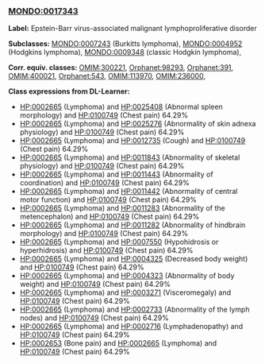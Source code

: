 
### [MONDO:0017343](http://purl.obolibrary.org/obo/MONDO_0017343)
**Label:** Epstein-Barr virus-associated malignant lymphoproliferative disorder

**Subclasses:** [MONDO:0007243](http://purl.obolibrary.org/obo/MONDO_0007243) (Burkitts lymphoma), [MONDO:0004952](http://purl.obolibrary.org/obo/MONDO_0004952) (Hodgkins lymphoma), [MONDO:0009348](http://purl.obolibrary.org/obo/MONDO_0009348) (classic Hodgkin lymphoma), 

**Corr. equiv. classes:** [OMIM:300221](http://purl.obolibrary.org/obo/OMIM_300221), [Orphanet:98293](http://www.orpha.net/ORDO/Orphanet_98293), [Orphanet:391](http://www.orpha.net/ORDO/Orphanet_391), [OMIM:400021](http://purl.obolibrary.org/obo/OMIM_400021), [Orphanet:543](http://www.orpha.net/ORDO/Orphanet_543), [OMIM:113970](http://purl.obolibrary.org/obo/OMIM_113970), [OMIM:236000](http://purl.obolibrary.org/obo/OMIM_236000), 

**Class expressions from DL-Learner:**

- [HP:0002665](http://purl.obolibrary.org/obo/HP_0002665) (Lymphoma) and [HP:0025408](http://purl.obolibrary.org/obo/HP_0025408) (Abnormal spleen morphology) and [HP:0100749](http://purl.obolibrary.org/obo/HP_0100749) (Chest pain) 64.29%
- [HP:0002665](http://purl.obolibrary.org/obo/HP_0002665) (Lymphoma) and [HP:0025276](http://purl.obolibrary.org/obo/HP_0025276) (Abnormality of skin adnexa physiology) and [HP:0100749](http://purl.obolibrary.org/obo/HP_0100749) (Chest pain) 64.29%
- [HP:0002665](http://purl.obolibrary.org/obo/HP_0002665) (Lymphoma) and [HP:0012735](http://purl.obolibrary.org/obo/HP_0012735) (Cough) and [HP:0100749](http://purl.obolibrary.org/obo/HP_0100749) (Chest pain) 64.29%
- [HP:0002665](http://purl.obolibrary.org/obo/HP_0002665) (Lymphoma) and [HP:0011843](http://purl.obolibrary.org/obo/HP_0011843) (Abnormality of skeletal physiology) and [HP:0100749](http://purl.obolibrary.org/obo/HP_0100749) (Chest pain) 64.29%
- [HP:0002665](http://purl.obolibrary.org/obo/HP_0002665) (Lymphoma) and [HP:0011443](http://purl.obolibrary.org/obo/HP_0011443) (Abnormality of coordination) and [HP:0100749](http://purl.obolibrary.org/obo/HP_0100749) (Chest pain) 64.29%
- [HP:0002665](http://purl.obolibrary.org/obo/HP_0002665) (Lymphoma) and [HP:0011442](http://purl.obolibrary.org/obo/HP_0011442) (Abnormality of central motor function) and [HP:0100749](http://purl.obolibrary.org/obo/HP_0100749) (Chest pain) 64.29%
- [HP:0002665](http://purl.obolibrary.org/obo/HP_0002665) (Lymphoma) and [HP:0011283](http://purl.obolibrary.org/obo/HP_0011283) (Abnormality of the metencephalon) and [HP:0100749](http://purl.obolibrary.org/obo/HP_0100749) (Chest pain) 64.29%
- [HP:0002665](http://purl.obolibrary.org/obo/HP_0002665) (Lymphoma) and [HP:0011282](http://purl.obolibrary.org/obo/HP_0011282) (Abnormality of hindbrain morphology) and [HP:0100749](http://purl.obolibrary.org/obo/HP_0100749) (Chest pain) 64.29%
- [HP:0002665](http://purl.obolibrary.org/obo/HP_0002665) (Lymphoma) and [HP:0007550](http://purl.obolibrary.org/obo/HP_0007550) (Hypohidrosis or hyperhidrosis) and [HP:0100749](http://purl.obolibrary.org/obo/HP_0100749) (Chest pain) 64.29%
- [HP:0002665](http://purl.obolibrary.org/obo/HP_0002665) (Lymphoma) and [HP:0004325](http://purl.obolibrary.org/obo/HP_0004325) (Decreased body weight) and [HP:0100749](http://purl.obolibrary.org/obo/HP_0100749) (Chest pain) 64.29%
- [HP:0002665](http://purl.obolibrary.org/obo/HP_0002665) (Lymphoma) and [HP:0004323](http://purl.obolibrary.org/obo/HP_0004323) (Abnormality of body weight) and [HP:0100749](http://purl.obolibrary.org/obo/HP_0100749) (Chest pain) 64.29%
- [HP:0002665](http://purl.obolibrary.org/obo/HP_0002665) (Lymphoma) and [HP:0003271](http://purl.obolibrary.org/obo/HP_0003271) (Visceromegaly) and [HP:0100749](http://purl.obolibrary.org/obo/HP_0100749) (Chest pain) 64.29%
- [HP:0002665](http://purl.obolibrary.org/obo/HP_0002665) (Lymphoma) and [HP:0002733](http://purl.obolibrary.org/obo/HP_0002733) (Abnormality of the lymph nodes) and [HP:0100749](http://purl.obolibrary.org/obo/HP_0100749) (Chest pain) 64.29%
- [HP:0002665](http://purl.obolibrary.org/obo/HP_0002665) (Lymphoma) and [HP:0002716](http://purl.obolibrary.org/obo/HP_0002716) (Lymphadenopathy) and [HP:0100749](http://purl.obolibrary.org/obo/HP_0100749) (Chest pain) 64.29%
- [HP:0002653](http://purl.obolibrary.org/obo/HP_0002653) (Bone pain) and [HP:0002665](http://purl.obolibrary.org/obo/HP_0002665) (Lymphoma) and [HP:0100749](http://purl.obolibrary.org/obo/HP_0100749) (Chest pain) 64.29%


